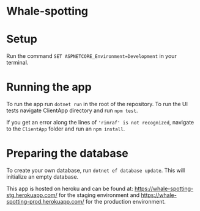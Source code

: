 # Whale-spotting

# Setup
Run the command `SET ASPNETCORE_Environment=Development` in your terminal.

# Running the app
To run the app run `dotnet run` in the root of the repository.
To run the UI tests navigate ClientApp directory and run `npm test`.

If you get an error along the lines of `'rimraf' is not recognized`, navigate to the `ClientApp` folder and run an `npm install`.

# Preparing the database
To create your own database, run `dotnet ef database update`. This will initialize an empty database.

This app is hosted on heroku and can be found at: https://whale-spotting-stg.herokuapp.com/ for the staging environment and https://whale-spotting-prod.herokuapp.com/ for the production environment.
